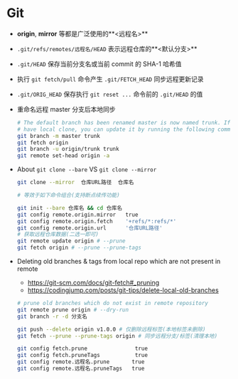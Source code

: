 # Git

-  **origin**, **mirror** 等都是广泛使用的**<远程名>**
- `.git/refs/remotes/远程名/HEAD` 表示远程仓库的**<默认分支>**
- `.git/HEAD` 保存当前分支名或当前 commit 的 SHA-1 哈希值
-  执行 `git fetch/pull` 命令产生 `.git/FETCH_HEAD` 同步远程更新记录
- `.git/ORIG_HEAD` 保存执行 `git reset ...` 命令前的 `.git/HEAD` 的值

- 重命名远程 master 分支后本地同步

  ```bash
  # The default branch has been renamed master is now named trunk. If you
  # have local clone, you can update it by running the following commands.
  git branch -m master trunk
  git fetch origin
  git branch -u origin/trunk trunk
  git remote set-head origin -a
  ```

- About `git clone --bare` VS `git clone --mirror`

  ```bash
  git clone --mirror  仓库URL路径  仓库名

  # 等效于如下命令组合(支持断点续传功能)

  git init --bare 仓库名 && cd 仓库名
  git config remote.origin.mirror   true
  git config remote.origin.fetch    '+refs/*:refs/*'
  git config remote.origin.url      '仓库URL路径'
  # 获取远程仓库数据(二选一即可)
  git remote update origin # --prune
  git fetch origin # --prune --prune-tags
  ```

- Deleting old branches & tags from local repo which are not present in remote

  * https://git-scm.com/docs/git-fetch#_pruning
  * https://codingjump.com/posts/git-tips/delete-local-old-branches

  ```bash
  # prune old branches which do not exist in remote repository
  git remote prune origin # --dry-run
  git branch -r -d 分支名

  git push --delete origin v1.0.0 # 仅删除远程标签(本地标签未删除)
  git fetch --prune --prune-tags origin # 同步远程分支/标签(清理本地)

  git config fetch.prune               true
  git config fetch.pruneTags           true
  git config remote.远程名.prune       true
  git config remote.远程名.pruneTags   true
  ```
